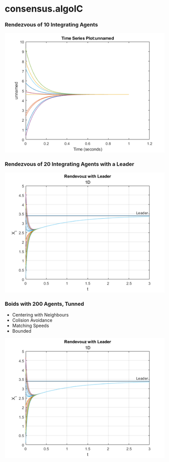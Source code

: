 # consensus.algoIC

### Rendezvous of 10 Integrating Agents
![alt text](https://github.com/marcotulio956/consensus.algoIC/blob/master/img/rzvs-1d_10agents.png)

### Rendezvous of 20 Integrating Agents with a Leader
![alt text](https://github.com/marcotulio956/consensus.algoIC/blob/master/img/rzvs_leader-1d_20agents.png)

### Boids with 200 Agents, Tunned
- Centering with Neighbours
- Colision Avoidance
- Matching Speeds
- Bounded

![alt text](https://github.com/marcotulio956/consensus.algoIC/blob/master/img/rzvs_leader-1d_20agents.png)
